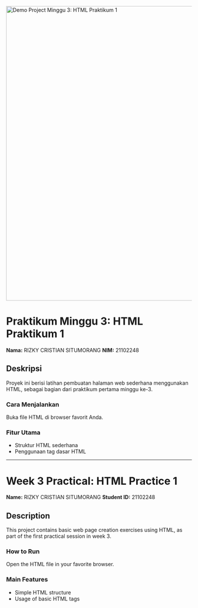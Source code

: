 <img src="URL_GAMBAR_HASIL_PROYEK" width="800" alt="Demo Project Minggu 3: HTML Praktikum 1" />

# Praktikum Minggu 3: HTML Praktikum 1

**Nama:** RIZKY CRISTIAN SITUMORANG
**NIM:** 21102248

## Deskripsi
Proyek ini berisi latihan pembuatan halaman web sederhana menggunakan HTML, sebagai bagian dari praktikum pertama minggu ke-3.

### Cara Menjalankan
Buka file HTML di browser favorit Anda.

### Fitur Utama
- Struktur HTML sederhana
- Penggunaan tag dasar HTML

---

# Week 3 Practical: HTML Practice 1

**Name:** RIZKY CRISTIAN SITUMORANG
**Student ID:** 21102248

## Description
This project contains basic web page creation exercises using HTML, as part of the first practical session in week 3.

### How to Run
Open the HTML file in your favorite browser.

### Main Features
- Simple HTML structure
- Usage of basic HTML tags 
